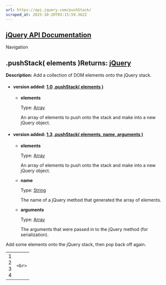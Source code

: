 ```yaml
---
url: https://api.jquery.com/pushStack/
scraped_at: 2025-10-20T03:15:59.362Z
---
```


## [jQuery API Documentation](https://jquery.com/ "jQuery API Documentation")

Navigation

## .pushStack( elements )Returns: [jQuery](http://api.jquery.com/Types/\#jQuery)

**Description:** Add a collection of DOM elements onto the jQuery stack.

- #### version added: [1.0](https://api.jquery.com/category/version/1.0/) [.pushStack( elements )](https://api.jquery.com/pushStack/\#pushStack-elements)

  - **elements**

    Type: [Array](http://api.jquery.com/Types/#Array)

    An array of elements to push onto the stack and make into a new jQuery object.
- #### version added: [1.3](https://api.jquery.com/category/version/1.3/) [.pushStack( elements, name, arguments )](https://api.jquery.com/pushStack/\#pushStack-elements-name-arguments)

  - **elements**

    Type: [Array](http://api.jquery.com/Types/#Array)

    An array of elements to push onto the stack and make into a new jQuery object.

  - **name**

    Type: [String](http://api.jquery.com/Types/#String)

    The name of a jQuery method that generated the array of elements.

  - **arguments**

    Type: [Array](http://api.jquery.com/Types/#Array)

    The arguments that were passed in to the jQuery method (for serialization).

Add some elements onto the jQuery stack, then pop back off again.

|     |     |
| --- | --- |
| 1<br>2<br>3<br>4 | ```<br>``` |